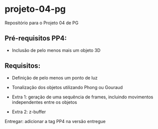 # projeto-04-pg
Repositório para o Projeto 04 de PG

## Pré-requisitos PP4:
- Inclusão de pelo menos mais um objeto 3D

## Requisitos:
- Definição de pelo menos um ponto de luz
- Tonalização dos objetos utilizando Phong ou Gouraud

- Extra 1: geração de uma sequência de frames, incluindo movimentos independentes entre os objetos
- Extra 2: z-buffer


Entregar: adicionar a tag PP4 na versão entregue
